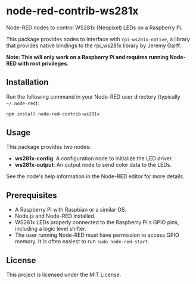# node-red-contrib-ws281x

Node-RED nodes to control WS281x (Neopixel) LEDs on a Raspberry Pi.

This package provides nodes to interface with `rpi-ws281x-native`, a library that provides native bindings to the rpi_ws281x library by Jeremy Garff.

**Note: This will only work on a Raspberry Pi and requires running Node-RED with root privileges.**

## Installation

Run the following command in your Node-RED user directory (typically `~/.node-red`):

```bash
npm install node-red-contrib-ws281x
```

## Usage

This package provides two nodes:

*   **ws281x-config**: A configuration node to initialize the LED driver.
*   **ws281x-output**: An output node to send color data to the LEDs.

See the node's help information in the Node-RED editor for more details.

## Prerequisites

*   A Raspberry Pi with Raspbian or a similar OS.
*   Node.js and Node-RED installed.
*   WS281x LEDs properly connected to the Raspberry Pi's GPIO pins, including a logic level shifter.
*   The user running Node-RED must have permission to access GPIO memory. It is often easiest to run `sudo node-red-start`.

## License

This project is licensed under the MIT License. 
